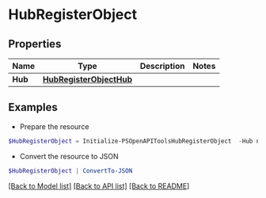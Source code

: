 # HubRegisterObject
## Properties

Name | Type | Description | Notes
------------ | ------------- | ------------- | -------------
**Hub** | [**HubRegisterObjectHub**](HubRegisterObjectHub.md) |  | 

## Examples

- Prepare the resource
```powershell
$HubRegisterObject = Initialize-PSOpenAPIToolsHubRegisterObject  -Hub null
```

- Convert the resource to JSON
```powershell
$HubRegisterObject | ConvertTo-JSON
```

[[Back to Model list]](../README.md#documentation-for-models) [[Back to API list]](../README.md#documentation-for-api-endpoints) [[Back to README]](../README.md)

